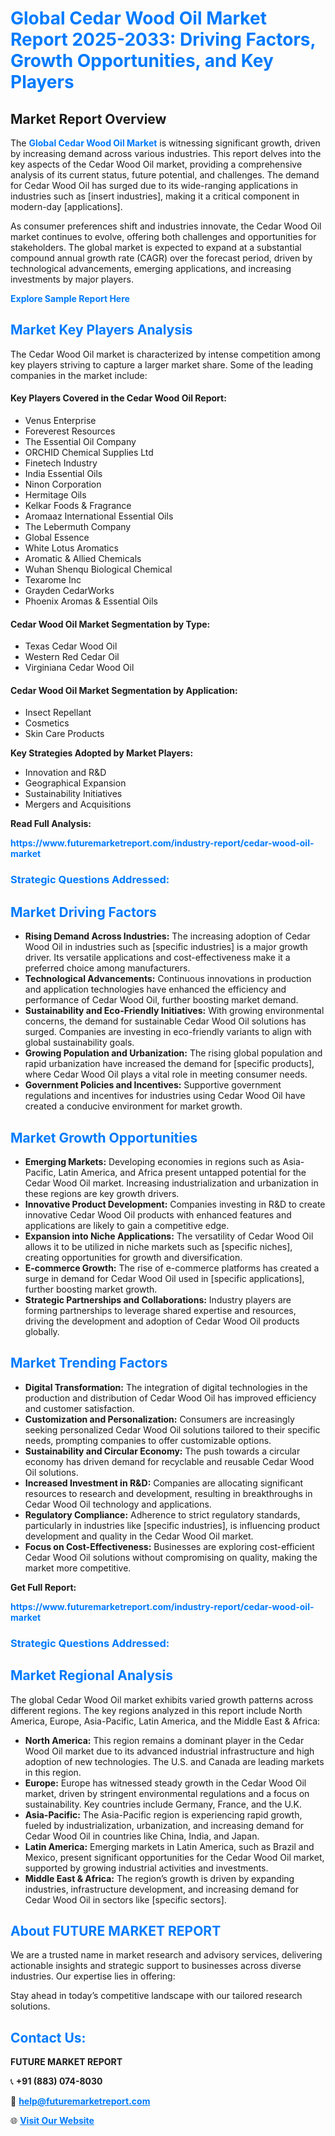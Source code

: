 <h1 style="color: #007BFF;">Global Cedar Wood Oil Market Report 2025-2033: Driving Factors, Growth Opportunities, and Key Players</h1>

<section id="overview">
<h2>Market Report Overview</h2>
<p>The <a href="https://www.futuremarketreport.com/industry-report/cedar-wood-oil-market" style="color: #007BFF; text-decoration: none;"><strong>Global Cedar Wood Oil Market</strong></a> is witnessing significant growth, driven by increasing demand across various industries. This report delves into the key aspects of the Cedar Wood Oil market, providing a comprehensive analysis of its current status, future potential, and challenges. The demand for Cedar Wood Oil has surged due to its wide-ranging applications in industries such as [insert industries], making it a critical component in modern-day [applications].</p>
<p>As consumer preferences shift and industries innovate, the Cedar Wood Oil market continues to evolve, offering both challenges and opportunities for stakeholders. The global market is expected to expand at a substantial compound annual growth rate (CAGR) over the forecast period, driven by technological advancements, emerging applications, and increasing investments by major players.</p>
</section>

<section id="overview">
<p><a href="https://www.futuremarketreport.com/request-sample/reportId=58510" style="color: #007BFF; text-decoration: none;"><strong>Explore Sample Report Here</strong></a></p>
</section>

<section id="key-players">
<h2 style="color: #007BFF;">Market Key Players Analysis</h2>
<p>The Cedar Wood Oil market is characterized by intense competition among key players striving to capture a larger market share. Some of the leading companies in the market include:</p>
<h4>Key Players Covered in the Cedar Wood Oil Report:</h4>
<ul><li>Venus Enterprise</li><li>Foreverest Resources</li><li>The Essential Oil Company</li><li>ORCHID Chemical Supplies Ltd</li><li>Finetech Industry</li><li>India Essential Oils</li><li>Ninon Corporation</li><li>Hermitage Oils</li><li>Kelkar Foods &amp; Fragrance</li><li>Aromaaz International Essential Oils</li><li>The Lebermuth Company</li><li>Global Essence</li><li>White Lotus Aromatics</li><li>Aromatic &amp; Allied Chemicals</li><li>Wuhan Shenqu Biological Chemical</li><li>Texarome Inc</li><li>Grayden CedarWorks</li><li>Phoenix Aromas &amp; Essential Oils</li></ul>
<h4>Cedar Wood Oil Market Segmentation by Type:</h4>
<ul><li>Texas Cedar Wood Oil</li><li>Western Red Cedar Oil</li><li>Virginiana Cedar Wood Oil</li></ul>

<h4>Cedar Wood Oil Market Segmentation by Application:</h4>
<ul><li>Insect Repellant</li><li>Cosmetics</li><li>Skin Care Products</li></ul>
<p><strong>Key Strategies Adopted by Market Players:</strong></p>
<ul>
<li>Innovation and R&D</li>
<li>Geographical Expansion</li>
<li>Sustainability Initiatives</li>
<li>Mergers and Acquisitions</li>
</ul>
</section>

<section>
<p><strong>Read Full Analysis: </strong></p><a href="https://www.futuremarketreport.com/industry-report/cedar-wood-oil-market" style="color: #007BFF; text-decoration: none;"><strong>https://www.futuremarketreport.com/industry-report/cedar-wood-oil-market</strong></a>
<h3 style="color: #007BFF;">Strategic Questions Addressed:</h3>
</section>

<section id="driving-factors">
<h2 style="color: #007BFF;">Market Driving Factors</h2>
<ul>
<li><strong>Rising Demand Across Industries:</strong> The increasing adoption of Cedar Wood Oil in industries such as [specific industries] is a major growth driver. Its versatile applications and cost-effectiveness make it a preferred choice among manufacturers.</li>
<li><strong>Technological Advancements:</strong> Continuous innovations in production and application technologies have enhanced the efficiency and performance of Cedar Wood Oil, further boosting market demand.</li>
<li><strong>Sustainability and Eco-Friendly Initiatives:</strong> With growing environmental concerns, the demand for sustainable Cedar Wood Oil solutions has surged. Companies are investing in eco-friendly variants to align with global sustainability goals.</li>
<li><strong>Growing Population and Urbanization:</strong> The rising global population and rapid urbanization have increased the demand for [specific products], where Cedar Wood Oil plays a vital role in meeting consumer needs.</li>
<li><strong>Government Policies and Incentives:</strong> Supportive government regulations and incentives for industries using Cedar Wood Oil have created a conducive environment for market growth.</li>
</ul>
</section>

<section id="growth-opportunities">
<h2 style="color: #007BFF;">Market Growth Opportunities</h2>
<ul>
<li><strong>Emerging Markets:</strong> Developing economies in regions such as Asia-Pacific, Latin America, and Africa present untapped potential for the Cedar Wood Oil market. Increasing industrialization and urbanization in these regions are key growth drivers.</li>
<li><strong>Innovative Product Development:</strong> Companies investing in R&D to create innovative Cedar Wood Oil products with enhanced features and applications are likely to gain a competitive edge.</li>
<li><strong>Expansion into Niche Applications:</strong> The versatility of Cedar Wood Oil allows it to be utilized in niche markets such as [specific niches], creating opportunities for growth and diversification.</li>
<li><strong>E-commerce Growth:</strong> The rise of e-commerce platforms has created a surge in demand for Cedar Wood Oil used in [specific applications], further boosting market growth.</li>
<li><strong>Strategic Partnerships and Collaborations:</strong> Industry players are forming partnerships to leverage shared expertise and resources, driving the development and adoption of Cedar Wood Oil products globally.</li>
</ul>
</section>

<section id="trending-factors">
<h2 style="color: #007BFF;">Market Trending Factors</h2>
<ul>
<li><strong>Digital Transformation:</strong> The integration of digital technologies in the production and distribution of Cedar Wood Oil has improved efficiency and customer satisfaction.</li>
<li><strong>Customization and Personalization:</strong> Consumers are increasingly seeking personalized Cedar Wood Oil solutions tailored to their specific needs, prompting companies to offer customizable options.</li>
<li><strong>Sustainability and Circular Economy:</strong> The push towards a circular economy has driven demand for recyclable and reusable Cedar Wood Oil solutions.</li>
<li><strong>Increased Investment in R&D:</strong> Companies are allocating significant resources to research and development, resulting in breakthroughs in Cedar Wood Oil technology and applications.</li>
<li><strong>Regulatory Compliance:</strong> Adherence to strict regulatory standards, particularly in industries like [specific industries], is influencing product development and quality in the Cedar Wood Oil market.</li>
<li><strong>Focus on Cost-Effectiveness:</strong> Businesses are exploring cost-efficient Cedar Wood Oil solutions without compromising on quality, making the market more competitive.</li>
</ul>
</section>

<section>
<p><strong>Get Full Report: </strong></p><a href="https://www.futuremarketreport.com/industry-report/cedar-wood-oil-market" style="color: #007BFF; text-decoration: none;"><strong>https://www.futuremarketreport.com/industry-report/cedar-wood-oil-market</strong></a>
<h3 style="color: #007BFF;">Strategic Questions Addressed:</h3>
</section>


<section id="regional-analysis">
<h2 style="color: #007BFF;">Market Regional Analysis</h2>
<p>The global Cedar Wood Oil market exhibits varied growth patterns across different regions. The key regions analyzed in this report include North America, Europe, Asia-Pacific, Latin America, and the Middle East & Africa:</p>
<ul>
<li><strong>North America:</strong> This region remains a dominant player in the Cedar Wood Oil market due to its advanced industrial infrastructure and high adoption of new technologies. The U.S. and Canada are leading markets in this region.</li>
<li><strong>Europe:</strong> Europe has witnessed steady growth in the Cedar Wood Oil market, driven by stringent environmental regulations and a focus on sustainability. Key countries include Germany, France, and the U.K.</li>
<li><strong>Asia-Pacific:</strong> The Asia-Pacific region is experiencing rapid growth, fueled by industrialization, urbanization, and increasing demand for Cedar Wood Oil in countries like China, India, and Japan.</li>
<li><strong>Latin America:</strong> Emerging markets in Latin America, such as Brazil and Mexico, present significant opportunities for the Cedar Wood Oil market, supported by growing industrial activities and investments.</li>
<li><strong>Middle East & Africa:</strong> The region’s growth is driven by expanding industries, infrastructure development, and increasing demand for Cedar Wood Oil in sectors like [specific sectors].</li>
</ul>
</section>

<footer>
<h2 style="color: #007BFF;">About FUTURE MARKET REPORT</h2>
<p>We are a trusted name in market research and advisory services, delivering actionable insights and strategic support to businesses across diverse industries. Our expertise lies in offering:</p>

<p>Stay ahead in today’s competitive landscape with our tailored research solutions.</p>

<h2 style="color: #007BFF;">Contact Us:</h2>
<p><strong>FUTURE MARKET REPORT</strong></p>
<p>📞 <strong>+91 (883) 074-8030</strong></p>
<p>📧 <strong><a href="mailto:help@futuremarketreport.com" style="color: #007BFF;">help@futuremarketreport.com</a></strong></p>
<p>🌐 <strong><a href="https://www.futuremarketreport.com/" style="color: #007BFF;">Visit Our Website</a></strong></p>
</footer>